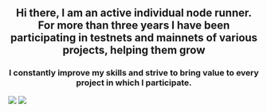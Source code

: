 <h2 align="center">Hi there, I am an active individual node runner. 
  For more than three years I have been participating in testnets and mainnets of various projects, helping them grow</h2>

  
<h3 align="center">I constantly improve my skills and strive to bring value to every project in which I participate.</h3>




<img src="https://i.ibb.co/9V5GYvS/Mainnets.jpg"/>
<img src="https://i.ibb.co/5c9hRjg/222.jpg" />
